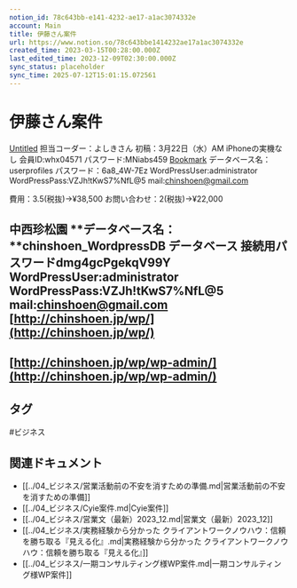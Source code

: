 ```yaml
---
notion_id: 78c643bb-e141-4232-ae17-a1ac3074332e
account: Main
title: 伊藤さん案件
url: https://www.notion.so/78c643bbe1414232ae17a1ac3074332e
created_time: 2023-03-15T00:28:00.000Z
last_edited_time: 2023-12-09T02:30:00.000Z
sync_status: placeholder
sync_time: 2025-07-12T15:01:15.072561
---
```

# 伊藤さん案件

  [Untitled](https://www.notion.so/ddf3d7ce76c047ad86dba438058dff2a) 
  担当コーダー：よしきさん
  初稿：3月22日（水）AM
  iPhoneの実機なし
  会員ID:whx04571
  パスワード:MNiabs459
  [Bookmark](https://secure.sakura.ad.jp/auth/login?url=https://secure.sakura.ad.jp/menu/top/index.php)
  データベース名：userprofiles
  パスワード：6a8_4W-7Ez
  WordPressUser:administrator
  WordPressPass:VZJh!tKwS7%NfL@5
  mail:chinshoen@gmail.com
  
  費用：3.5(税抜)→¥38,500
  お問い合わせ：2(税抜)→¥22,000
  
  中西珍松園
  **データベース名：**chinshoen_WordpressDB
  **データベース 接続用パスワード**dmg4gcPgekqV99Y
  WordPressUser:administrator
  WordPressPass:VZJh!tKwS7%NfL@5
  mail:chinshoen@gmail.com
  [http://chinshoen.jp/wp/](http://chinshoen.jp/wp/)
  ---
  [http://chinshoen.jp/wp/wp-admin/](http://chinshoen.jp/wp/wp-admin/)
  ---
  
  

## タグ

#ビジネス 

## 関連ドキュメント

- [[../04_ビジネス/営業活動前の不安を消すための準備.md|営業活動前の不安を消すための準備]]
- [[../04_ビジネス/Cyie案件.md|Cyie案件]]
- [[../04_ビジネス/営業文（最新）2023_12.md|営業文（最新）2023_12]]
- [[../04_ビジネス/実務経験から分かった クライアントワークノウハウ：信頼を勝ち取る『見える化』.md|実務経験から分かった クライアントワークノウハウ：信頼を勝ち取る『見える化』]]
- [[../04_ビジネス/一期コンサルティング様WP案件.md|一期コンサルティング様WP案件]]
